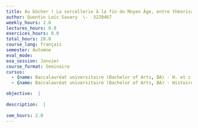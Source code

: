 ```yaml
---
title: Au bûcher ! La sorcellerie à la fin du Moyen Âge, entre théorisation et répression.
author: Quentin Loïc Savary  \-  32J0467
weekly_hours: 2.0
lectures_hours: 0.0
exercices_hours: 0.0
total_hours: 28.0
course_lang: français
semester: Automne
eval_mode: 
exa_session: Janvier
course_format: Seminaire
cursus:
  - {name: Baccalauréat universitaire (Bachelor of Arts, BA) - H. et c. du Moyen Age, type: N/A, credits: \-}
  - {name: Baccalauréat universitaire (Bachelor of Arts, BA) - Histoire générale, type: N/A, credits: \-}

objective:  |
            
description:  |
              
sem_hours: 2.0
---
```

